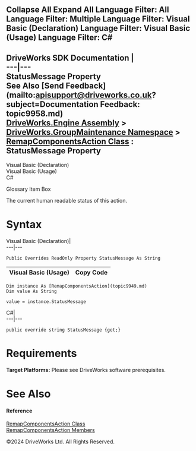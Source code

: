        

 Collapse All Expand All  Language Filter: All  Language Filter: Multiple  Language Filter: Visual Basic (Declaration) Language Filter: Visual Basic (Usage) Language Filter: C#  
---  
DriveWorks SDK Documentation  |   
---|---  
StatusMessage Property   
See Also [Send Feedback](mailto:apisupport@driveworks.co.uk?subject=Documentation Feedback: topic9958.md)  
[DriveWorks.Engine Assembly](topic2156.md) > [DriveWorks.GroupMaintenance Namespace](topic9628.md) > [RemapComponentsAction Class](topic9949.md) : StatusMessage Property  
---  
  
Visual Basic (Declaration)    
Visual Basic (Usage)    
C# 

Glossary Item Box

The current human readable status of this action. 

# Syntax

Visual Basic (Declaration)|   
---|---  
      
    
    Public Overrides ReadOnly Property StatusMessage As String  
  
Visual Basic (Usage)| Copy Code  
---|---  
      
    
    Dim instance As [RemapComponentsAction](topic9949.md)
    Dim value As String
     
    value = instance.StatusMessage  
  
C#|   
---|---  
      
    
    public override string StatusMessage {get;}  
  
# Requirements

**Target Platforms:** Please see DriveWorks software prerequisites.

# See Also

#### Reference

[RemapComponentsAction Class](topic9949.md)   
[RemapComponentsAction Members](topic9950.md)

©2024 DriveWorks Ltd. All Rights Reserved.
